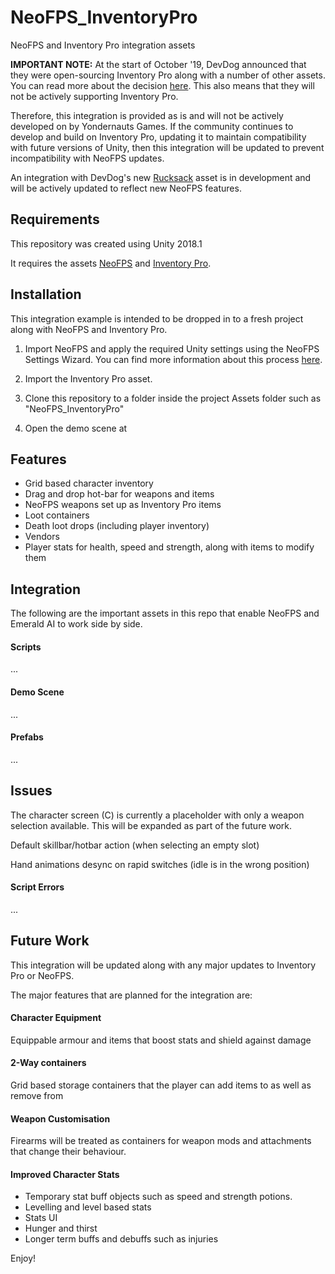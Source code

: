 # NeoFPS_InventoryPro
NeoFPS and Inventory Pro integration assets

**IMPORTANT NOTE:** At the start of October '19, DevDog announced that they were open-sourcing Inventory Pro along with a number of other assets. You can read more about the decision [here](https://devdog.io/blog/were-open-sourcing-lots-of-our-tools/?utm_source=sendinblue&utm_campaign=OpenSourcing_our_tools!&utm_medium=email). This also means that they will not be actively supporting Inventory Pro. 

Therefore, this integration is provided as is and will not be actively developed on by Yondernauts Games. If the community continues to develop and build on Inventory Pro, updating it to maintain compatibility with future versions of Unity, then this integration will be updated to prevent incompatibility with NeoFPS updates.

An integration with DevDog's new [Rucksack](https://assetstore.unity.com/packages/templates/systems/rucksack-ultimate-inventory-system-114921) asset is in development and will be actively updated to reflect new NeoFPS features.

## Requirements
This repository was created using Unity 2018.1

It requires the assets [NeoFPS](https://assetstore.unity.com/packages/templates/systems/neofps-150179?aid=1011l58Ft) and [Inventory Pro](https://assetstore.unity.com/packages/tools/gui/inventory-pro-66801?aid=1011l58Ft).

## Installation
This integration example is intended to be dropped in to a fresh project along with NeoFPS and Inventory Pro.

1. Import NeoFPS and apply the required Unity settings using the NeoFPS Settings Wizard. You can find more information about this process [here](https://docs.neofps.com/manual/neofps-installation.html).

2. Import the Inventory Pro asset.

3. Clone this repository to a folder inside the project Assets folder such as "NeoFPS_InventoryPro"

4. Open the demo scene at 

## Features
- Grid based character inventory
- Drag and drop hot-bar for weapons and items
- NeoFPS weapons set up as Inventory Pro items
- Loot containers
- Death loot drops (including player inventory)
- Vendors
- Player stats for health, speed and strength, along with items to modify them
	
## Integration
The following are the important assets in this repo that enable NeoFPS and Emerald AI to work side by side.

#### Scripts
...

#### Demo Scene
...

#### Prefabs
...

## Issues

The character screen (C) is currently a placeholder with only a weapon selection available. This will be expanded as part of the future work.

Default skillbar/hotbar action (when selecting an empty slot)

Hand animations desync on rapid switches (idle is in the wrong position)

#### Script Errors
...

## Future Work
This integration will be updated along with any major updates to Inventory Pro or NeoFPS.

The major features that are planned for the integration are:

#### Character Equipment
Equippable armour and items that boost stats and shield against damage

#### 2-Way containers
Grid based storage containers that the player can add items to as well as remove from

#### Weapon Customisation
Firearms will be treated as containers for weapon mods and attachments that change their behaviour.

#### Improved Character Stats
- Temporary stat buff objects such as speed and strength potions.
- Levelling and level based stats
- Stats UI
- Hunger and thirst
- Longer term buffs and debuffs such as injuries

Enjoy!